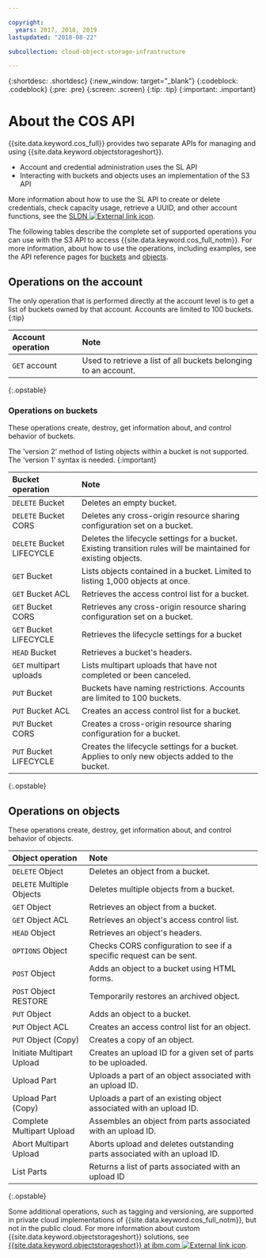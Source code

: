 ```yaml
---

copyright:
  years: 2017, 2018, 2019
lastupdated: "2018-08-22"

subcollection: cloud-object-storage-infrastructure

---
```

{:shortdesc: .shortdesc}
{:new_window: target="_blank"}
{:codeblock: .codeblock}
{:pre: .pre}
{:screen: .screen}
{:tip: .tip}
{:important: .important}


# About the COS API

{{site.data.keyword.cos_full}} provides two separate APIs for managing and using {{site.data.keyword.objectstorageshort}}.

* Account and credential administration uses the SL API
* Interacting with buckets and objects uses an implementation of the S3 API

More information about how to use the SL API to create or delete credentials, check capacity usage, retrieve a UUID, and other account functions, see the [SLDN ![External link icon](../../icons/launch-glyph.svg "External link icon")](https://sldn.softlayer.com/reference/services/SoftLayer_Network_Storage_Hub_Cleversafe_Account).

The following tables describe the complete set of supported operations you can use with the S3 API to access {{site.data.keyword.cos_full_notm}}. For more information, about how to use the operations, including examples, see the API reference pages for [buckets](/docs/infrastructure/cloud-object-storage-infrastructure?topic=cloud-object-storage-infrastructure-bucket-operations) and [objects](/docs/infrastructure/cloud-object-storage-infrastructure?topic=cloud-object-storage-infrastructure-object-operations).

## Operations on the account

The only operation that is performed directly at the account level is to get a list of buckets owned by that account. Accounts are limited to 100 buckets.
{:tip}

| Account operation | Note |
|:----|:---|
| `GET` account | Used to retrieve a list of all buckets belonging to an account. |
{:.opstable}

### Operations on buckets

These operations create, destroy, get information about, and control behavior of buckets.

The 'version 2' method of listing objects within a bucket is not supported. The 'version 1' syntax is needed.
{:important}

| Bucket operation | Note |
|:----|:---|
| `DELETE` Bucket | Deletes an empty bucket.   |
| `DELETE` Bucket CORS | Deletes any cross-origin resource sharing configuration set on a bucket. |
| `DELETE` Bucket LIFECYCLE | Deletes the lifecycle settings for a bucket.  Existing transition rules will be maintained for existing objects. |
| `GET` Bucket | Lists objects contained in a bucket.  Limited to listing 1,000 objects at once. |
| `GET` Bucket ACL |Retrieves the access control list for a bucket.|
| `GET` Bucket CORS |Retrieves any cross-origin resource sharing configuration set on a bucket.|
| `GET` Bucket LIFECYCLE | Retrieves the lifecycle settings for a bucket |
| `HEAD` Bucket | Retrieves a bucket's headers. |
| `GET` multipart uploads | Lists multipart uploads that have not completed or been canceled. |
| `PUT` Bucket | Buckets have naming restrictions. Accounts are limited to 100 buckets. |
| `PUT` Bucket ACL | Creates an access control list for a bucket. |
| `PUT` Bucket CORS | Creates a cross-origin resource sharing configuration for a bucket.|
| `PUT` Bucket LIFECYCLE | Creates the lifecycle settings for a bucket.  Applies to only new objects added to the bucket. |
{:.opstable}

## Operations on objects

These operations create, destroy, get information about, and control behavior of objects.

| Object operation | Note |
| :---------------| :------|
| `DELETE` Object | Deletes an object from a bucket.
| `DELETE` Multiple Objects  | Deletes multiple objects from a bucket.
| `GET` Object | Retrieves an object from a bucket.
| `GET` Object ACL | Retrieves an object's access control list.
| `HEAD` Object | Retrieves an object's headers.
| `OPTIONS` Object | Checks CORS configuration to see if a specific request can be sent.
| `POST` Object | Adds an object to a bucket using HTML forms.
| `POST` Object RESTORE | Temporarily restores an archived object. |
| `PUT` Object | Adds an object to a bucket.
| `PUT` Object ACL | Creates an access control list for an object.
| `PUT` Object (Copy) | Creates a copy of an object. |
| Initiate Multipart Upload | Creates an upload ID for a given set of parts to be uploaded.
| Upload Part | Uploads a part of an object associated with an upload ID.
| Upload Part (Copy) | Uploads a part of an existing object associated with an upload ID.
| Complete Multipart Upload | Assembles an object from parts associated with an upload ID.
| Abort Multipart Upload | Aborts upload and deletes outstanding parts associated with an upload ID.
| List Parts | Returns a list of parts associated with an upload ID
{:.opstable}

Some additional operations, such as tagging and versioning, are supported in private cloud implementations of {{site.data.keyword.cos_full_notm}}, but not in the public cloud. For more information about custom {{site.data.keyword.objectstorageshort}} solutions, see [{{site.data.keyword.objectstorageshort}} at ibm.com ![External link icon](../../icons/launch-glyph.svg "External link icon")](https://www.ibm.com/it-infrastructure/storage/hybrid-cloud-storage).
